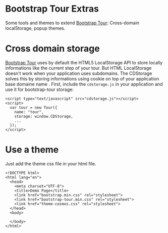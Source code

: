 # Bootstrap Tour Extras
Some tools and themes to extend [Bootstrap Tour](http://bootstraptour.com): Cross-domain localStorage, popup themes.
# Cross domain storage
[Bootstrap Tour](http://bootstraptour.com) uses by default the HTML5 LocalStorage API to store locally informations like the current step of your tour. But HTML LocalStorage doesn't work  when your application uses subdomains. The CDStorage solves this by storing informations using cookie on top of your application base domaine name .
First, include the `cdstorage.js` in your application and use it for bootstrap-tour storage:

    <script type="text/javascript" src="cdstorage.js"></script>
    <script>
      var tour = new Tour({
        name: "tour",
        storage: window.CDStorage,
        ...
      });
    </script>
# Use a theme
Just add the theme css file in your html file.

    <!DOCTYPE html>
    <html lang="en">
      <head>
        <meta charset="UTF-8">
        <title>Demo Page</title>
        <link href="bootstrap.min.css" rel="stylesheet">
        <link href="bootstrap-tour.min.css" rel="stylesheet">
        <link href="theme-cosmos.css" rel="stylesheet">
      </head>
      <body>

      </body>
    </html>
